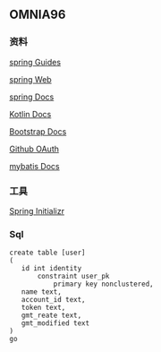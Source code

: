 ## OMNIA96

### 资料
 [spring Guides](https://spring.io/guides)
 
 [spring Web](https://spring.io/guides/gs/serving-web-content/)
 
 [spring Docs](https://docs.spring.io/spring-boot/docs/2.1.5.RELEASE/reference/htmlsingle/#boot-features-sql)
 
 [Kotlin Docs](https://kotlinlang.org/docs)
 
 [Bootstrap Docs](https://v3.bootcss.com)
 
 [Github OAuth](https://developer.github.com/apps/building-oauth-apps/creating-an-oauth-app/)
 
 [mybatis Docs](http://www.mybatis.org/spring-boot-starter/mybatis-spring-boot-autoconfigure/)
 
 ### 工具
 
 [Spring Initializr](https://start.spring.io/)
 
 ### Sql
 
 ```
 create table [user]
 (
 	id int identity
 		constraint user_pk
 			primary key nonclustered,
 	name text,
 	account_id text,
 	token text,
 	gmt_reate text,
 	gmt_modified text
 )
 go
 ```